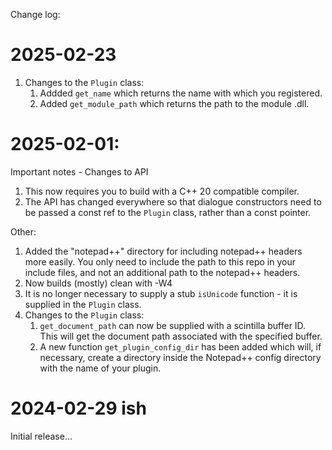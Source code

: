 ﻿Change log:

# 2025-02-23
1. Changes to the `Plugin` class:
   1. Addded `get_name` which returns the name with which you registered.
   1. Added `get_module_path` which returns the path to the module .dll.

# 2025-02-01:

Important notes - Changes to API
1. This now requires you to build with a C++ 20 compatible compiler.
1. The API has changed everywhere so that dialogue constructors need to be passed a const ref to the `Plugin` class, rather than a const pointer.

Other:
1. Added the "notepad++" directory for including notepad++ headers more easily. You only need to include the path to this repo in your include files, and not an additional path to the notepad++ headers.
1. Now builds (mostly) clean with -W4
1. It is no longer necessary to supply a stub `isUnicode` function - it is supplied in the `Plugin` class.
1. Changes to the `Plugin` class:
	1. `get_document_path` can now be supplied with a scintilla buffer ID. This will get the document path associated with the specified buffer.
	1. A new function `get_plugin_config_dir` has been added which will, if necessary, create a directory inside the Notepad++ config directory with the name of your plugin.


# 2024-02-29 ish

Initial release...
